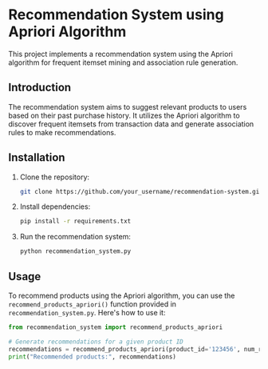 # Recommendation System using Apriori Algorithm

This project implements a recommendation system using the Apriori algorithm for frequent itemset mining and association rule generation.

## Introduction

The recommendation system aims to suggest relevant products to users based on their past purchase history. It utilizes the Apriori algorithm to discover frequent itemsets from transaction data and generate association rules to make recommendations.

## Installation

1. Clone the repository:

    ```bash
    git clone https://github.com/your_username/recommendation-system.git
    ```

2. Install dependencies:

    ```bash
    pip install -r requirements.txt
    ```

3. Run the recommendation system:

    ```bash
    python recommendation_system.py
    ```

## Usage

To recommend products using the Apriori algorithm, you can use the `recommend_products_apriori()` function provided in `recommendation_system.py`. Here's how to use it:

```python
from recommendation_system import recommend_products_apriori

# Generate recommendations for a given product ID
recommendations = recommend_products_apriori(product_id='123456', num_recommendations=5)
print("Recommended products:", recommendations)
